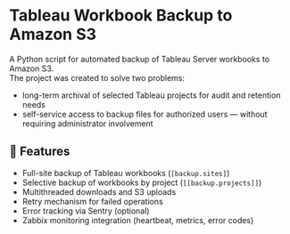 # Tableau Workbook Backup to Amazon S3

A Python script for automated backup of Tableau Server workbooks to Amazon S3.  
The project was created to solve two problems:
- long-term archival of selected Tableau projects for audit and retention needs  
- self-service access to backup files for authorized users — without requiring administrator involvement

## 🔧 Features

- Full-site backup of Tableau workbooks (`[backup.sites]`)
- Selective backup of workbooks by project (`[[backup.projects]]`)
- Multithreaded downloads and S3 uploads
- Retry mechanism for failed operations
- Error tracking via Sentry (optional)
- Zabbix monitoring integration (heartbeat, metrics, error codes)
